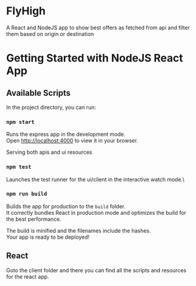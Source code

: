 # FlyHigh
A React and NodeJS app to show best offers as fetched from api and filter them based on origin or destination

# Getting Started with NodeJS React App

## Available Scripts

In the project directory, you can run:

### `npm start`

Runs the express app in the development mode.\
Open [http://localhost:4000](http://localhost:4000) to view it in your browser.

Serving both apis and ui resources

### `npm test`

Launches the test runner for the ui/client  in the interactive watch mode.\

### `npm run build`

Builds the app for production to the `build` folder.\
It correctly bundles React in production mode and optimizes the build for the best performance.

The build is minified and the filenames include the hashes.\
Your app is ready to be deployed!


## React 

Goto the client folder and there you can find all the scripts and resources for the react app.
